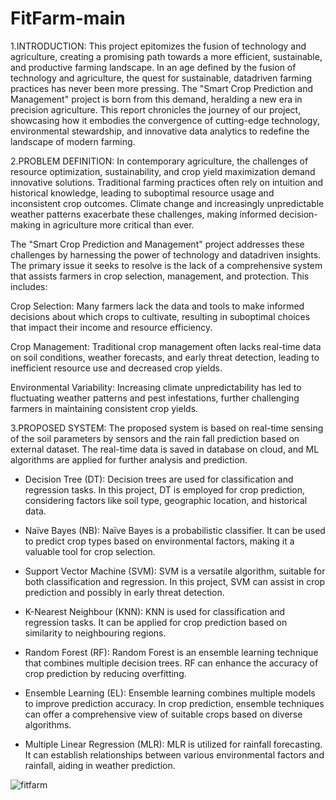 # FitFarm-main
 
1.INTRODUCTION: 
This project epitomizes the fusion of technology and agriculture,
creating a promising path towards a more efficient, sustainable,
and productive farming landscape. In an age defined by the fusion
of technology and agriculture, the quest for sustainable, datadriven farming practices has never been more pressing. The
"Smart Crop Prediction and Management" project is born from
this demand, heralding a new era in precision agriculture. This
report chronicles the journey of our project, showcasing how it
embodies the convergence of cutting-edge technology,
environmental stewardship, and innovative data analytics to
redefine the landscape of modern farming. 

2.PROBLEM DEFINITION:
In contemporary agriculture, the challenges of resource
optimization, sustainability, and crop yield maximization demand
innovative solutions. Traditional farming practices often rely on
intuition and historical knowledge, leading to suboptimal resource
usage and inconsistent crop outcomes. Climate change and
increasingly unpredictable weather patterns exacerbate these
challenges, making informed decision-making in agriculture more
critical than ever.

The "Smart Crop Prediction and Management" project addresses
these challenges by harnessing the power of technology and datadriven insights. The primary issue it seeks to resolve is the lack of
a comprehensive system that assists farmers in crop selection,
management, and protection. This includes:

Crop Selection: Many farmers lack the data and tools to make
informed decisions about which crops to cultivate, resulting in
suboptimal choices that impact their income and resource
efficiency.

Crop Management: Traditional crop management often lacks
real-time data on soil conditions, weather forecasts, and early
threat detection, leading to inefficient resource use and decreased
crop yields.

Environmental Variability: Increasing climate unpredictability
has led to fluctuating weather patterns and pest infestations,
further challenging farmers in maintaining consistent crop yields.

3.PROPOSED SYSTEM:
The proposed system is based on real-time sensing of the soil
parameters by sensors and the rain fall prediction based on external
dataset. The real-time data is saved in database on cloud, and ML
algorithms are applied for further analysis and prediction.

* Decision Tree (DT): Decision trees are used for
classification and regression tasks. In this project, DT is
employed for crop prediction, considering factors like
soil type, geographic location, and historical data.

* Naïve Bayes (NB): Naïve Bayes is a probabilistic
classifier. It can be used to predict crop types based on
environmental factors, making it a valuable tool for crop
selection.

* Support Vector Machine (SVM): SVM is a versatile
algorithm, suitable for both classification and regression.
In this project, SVM can assist in crop prediction and
possibly in early threat detection.

* K-Nearest Neighbour (KNN): KNN is used for
classification and regression tasks. It can be applied for
crop prediction based on similarity to neighbouring
regions.

* Random Forest (RF): Random Forest is an ensemble
learning technique that combines multiple decision trees.
RF can enhance the accuracy of crop prediction by
reducing overfitting.

* Ensemble Learning (EL): Ensemble learning combines
multiple models to improve prediction accuracy. In crop
prediction, ensemble techniques can offer a
comprehensive view of suitable crops based on diverse
algorithms.



* Multiple Linear Regression (MLR): MLR is utilized for
rainfall forecasting. It can establish relationships
between various environmental factors and rainfall,
aiding in weather prediction.

![fitfarm](https://github.com/nirmal141/FitFarm-main/assets/90636906/919ba85f-274e-4b3b-a3d3-3ce54d4b5920)



